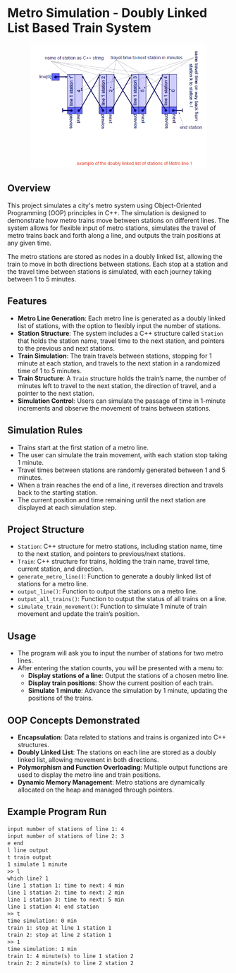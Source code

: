 # Metro Simulation - Doubly Linked List Based Train System

<div align="center">
  <img src="metro_diagram.png" width="400"/>
</div>

## Overview

This project simulates a city's metro system using Object-Oriented Programming (OOP) principles in C++. The simulation is designed to demonstrate how metro trains move between stations on different lines. The system allows for flexible input of metro stations, simulates the travel of metro trains back and forth along a line, and outputs the train positions at any given time.

The metro stations are stored as nodes in a doubly linked list, allowing the train to move in both directions between stations. Each stop at a station and the travel time between stations is simulated, with each journey taking between 1 to 5 minutes.

## Features

- **Metro Line Generation**: Each metro line is generated as a doubly linked list of stations, with the option to flexibly input the number of stations.
- **Station Structure**: The system includes a C++ structure called `Station` that holds the station name, travel time to the next station, and pointers to the previous and next stations.
- **Train Simulation**: The train travels between stations, stopping for 1 minute at each station, and travels to the next station in a randomized time of 1 to 5 minutes.
- **Train Structure**: A `Train` structure holds the train’s name, the number of minutes left to travel to the next station, the direction of travel, and a pointer to the next station.
- **Simulation Control**: Users can simulate the passage of time in 1-minute increments and observe the movement of trains between stations.

## Simulation Rules

- Trains start at the first station of a metro line.
- The user can simulate the train movement, with each station stop taking 1 minute.
- Travel times between stations are randomly generated between 1 and 5 minutes.
- When a train reaches the end of a line, it reverses direction and travels back to the starting station.
- The current position and time remaining until the next station are displayed at each simulation step.

## Project Structure

- `Station`: C++ structure for metro stations, including station name, time to the next station, and pointers to previous/next stations.
- `Train`: C++ structure for trains, holding the train name, travel time, current station, and direction.
- `generate_metro_line()`: Function to generate a doubly linked list of stations for a metro line.
- `output_line()`: Function to output the stations on a metro line.
- `output_all_trains()`: Function to output the status of all trains on a line.
- `simulate_train_movement()`: Function to simulate 1 minute of train movement and update the train’s position.

## Usage

- The program will ask you to input the number of stations for two metro lines.
- After entering the station counts, you will be presented with a menu to:
  - **Display stations of a line**: Output the stations of a chosen metro line.
  - **Display train positions**: Show the current position of each train.
  - **Simulate 1 minute**: Advance the simulation by 1 minute, updating the positions of the trains.

## OOP Concepts Demonstrated

- **Encapsulation**: Data related to stations and trains is organized into C++ structures.
- **Doubly Linked List**: The stations on each line are stored as a doubly linked list, allowing movement in both directions.
- **Polymorphism and Function Overloading**: Multiple output functions are used to display the metro line and train positions.
- **Dynamic Memory Management**: Metro stations are dynamically allocated on the heap and managed through pointers.

## Example Program Run

```text
input number of stations of line 1: 4
input number of stations of line 2: 3
e end
l line output
t train output
1 simulate 1 minute
>> l
which line? 1
line 1 station 1: time to next: 4 min
line 1 station 2: time to next: 2 min
line 1 station 3: time to next: 5 min
line 1 station 4: end station
>> t
time simulation: 0 min
train 1: stop at line 1 station 1
train 2: stop at line 2 station 1
>> 1
time simulation: 1 min
train 1: 4 minute(s) to line 1 station 2
train 2: 2 minute(s) to line 2 station 2

